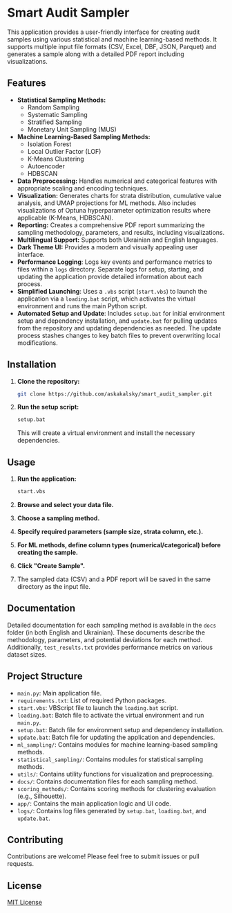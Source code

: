 # Smart Audit Sampler

This application provides a user-friendly interface for creating audit samples using various statistical and machine learning-based methods. It supports multiple input file formats (CSV, Excel, DBF, JSON, Parquet) and generates a sample along with a detailed PDF report including visualizations.

## Features

* **Statistical Sampling Methods:**
    * Random Sampling
    * Systematic Sampling
    * Stratified Sampling
    * Monetary Unit Sampling (MUS)
* **Machine Learning-Based Sampling Methods:**
    * Isolation Forest
    * Local Outlier Factor (LOF)
    * K-Means Clustering
    * Autoencoder
    * HDBSCAN
* **Data Preprocessing:** Handles numerical and categorical features with appropriate scaling and encoding techniques.
* **Visualization:** Generates charts for strata distribution, cumulative value analysis, and UMAP projections for ML methods.  Also includes visualizations of Optuna hyperparameter optimization results where applicable (K-Means, HDBSCAN).
* **Reporting:** Creates a comprehensive PDF report summarizing the sampling methodology, parameters, and results, including visualizations.
* **Multilingual Support:** Supports both Ukrainian and English languages.
* **Dark Theme UI:** Provides a modern and visually appealing user interface.
* **Performance Logging**:  Logs key events and performance metrics to files within a `logs` directory.  Separate logs for setup, starting, and updating the application provide detailed information about each process.
* **Simplified Launching**:  Uses a `.vbs` script (`start.vbs`) to launch the application via a `loading.bat` script, which activates the virtual environment and runs the main Python script.
* **Automated Setup and Update**:  Includes `setup.bat` for initial environment setup and dependency installation, and `update.bat` for pulling updates from the repository and updating dependencies as needed.  The update process stashes changes to key batch files to prevent overwriting local modifications.


## Installation

1.  **Clone the repository:**

    ```bash
    git clone https://github.com/askakalsky/smart_audit_sampler.git
    ```
2.  **Run the setup script:**

    ```bash
    setup.bat
    ```
    This will create a virtual environment and install the necessary dependencies.

## Usage

1.  **Run the application:**

    ```bash
    start.vbs 
    ```

2.  **Browse and select your data file.**
3.  **Choose a sampling method.**
4.  **Specify required parameters (sample size, strata column, etc.).**
5.  **For ML methods, define column types (numerical/categorical) before creating the sample.**
6.  **Click "Create Sample".**
7.  The sampled data (CSV) and a PDF report will be saved in the same directory as the input file.

## Documentation

Detailed documentation for each sampling method is available in the `docs` folder (in both English and Ukrainian).  These documents describe the methodology, parameters, and potential deviations for each method.  Additionally, `test_results.txt` provides performance metrics on various dataset sizes.

## Project Structure

*   `main.py`: Main application file.
*   `requirements.txt`: List of required Python packages.
*   `start.vbs`: VBScript file to launch the `loading.bat` script.
*   `loading.bat`: Batch file to activate the virtual environment and run `main.py`.
*   `setup.bat`: Batch file for environment setup and dependency installation.
*   `update.bat`: Batch file for updating the application and dependencies.
*   `ml_sampling/`: Contains modules for machine learning-based sampling methods.
*   `statistical_sampling/`: Contains modules for statistical sampling methods.
*   `utils/`: Contains utility functions for visualization and preprocessing.
*   `docs/`: Contains documentation files for each sampling method.
*   `scoring_methods/`: Contains scoring methods for clustering evaluation (e.g., Silhouette).
*   `app/`: Contains the main application logic and UI code.
*   `logs/`: Contains log files generated by `setup.bat`, `loading.bat`, and `update.bat`.


## Contributing

Contributions are welcome!  Please feel free to submit issues or pull requests.

## License

[MIT License](LICENSE)